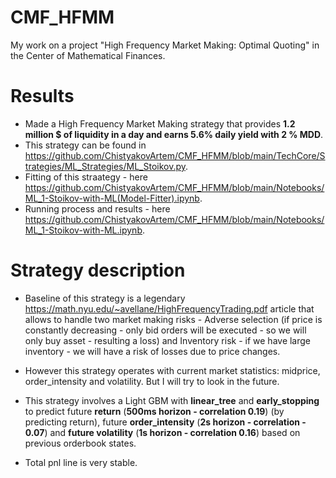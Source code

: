 # CMF_HFMM
My work on a project "High Frequency Market Making: Optimal Quoting" in the Center of Mathematical Finances.

# Results
- Made a High Frequency Market Making strategy that provides **1.2 million $ of liquidity in a day and earns 5.6% daily yield with 2 % MDD**.
- This strategy can be found in https://github.com/ChistyakovArtem/CMF_HFMM/blob/main/TechCore/Strategies/ML_Strategies/ML_Stoikov.py.
- Fitting of this straategy - here https://github.com/ChistyakovArtem/CMF_HFMM/blob/main/Notebooks/ML_1-Stoikov-with-ML(Model-Fitter).ipynb.
- Running process and results - here https://github.com/ChistyakovArtem/CMF_HFMM/blob/main/Notebooks/ML_1-Stoikov-with-ML.ipynb.

# Strategy description
- Baseline of this strategy is a legendary https://math.nyu.edu/~avellane/HighFrequencyTrading.pdf article that allows to handle two market making risks - Adverse selection (if price is constantly decreasing - only bid orders will be executed - so we will only buy asset - resulting a loss) and Inventory risk - if we have large inventory - we will have a risk of losses due to price changes.

- However this strategy operates with current market statistics: midprice, order_intensity and volatility. But I will try to look in the future.
- This strategy involves a Light GBM with **linear_tree** and **early_stopping** to predict future **return** (**500ms horizon - correlation 0.19**) (by predicting return), future **order_intensity** (**2s horizon - correlation - 0.07**) and **future volatility** (**1s horizon - correlation 0.16**) based on previous orderbook states.

- Total pnl line is very stable.
